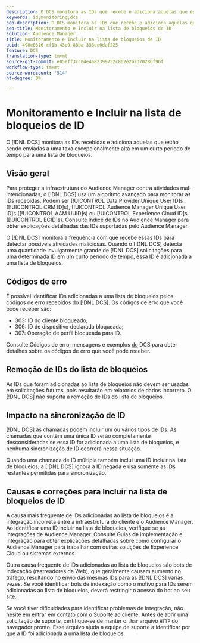 ```yaml
---
description: O DCS monitora as IDs que recebe e adiciona aquelas que estão sendo enviadas a uma taxa excepcionalmente alta durante um curto período de tempo para uma lista de bloqueios.
keywords: id;monitoring;dcs
seo-description: O DCS monitora as IDs que recebe e adiciona aquelas que estão sendo enviadas a uma taxa excepcionalmente alta durante um curto período de tempo para uma lista de bloqueios.
seo-title: Monitoramento e Incluir na lista de bloqueios de ID
solution: Audience Manager
title: Monitoramento e Incluir na lista de bloqueios de ID
uuid: 498e0316-cf1b-43e9-88ba-338ee0daf225
feature: DCS
translation-type: tm+mt
source-git-commit: e05eff3cc04e4a82399752c862e2b2370286f96f
workflow-type: tm+mt
source-wordcount: '514'
ht-degree: 0%

---
```



# Monitoramento e Incluir na lista de bloqueios de ID

O [!DNL DCS] monitora as IDs recebidas e adiciona aquelas que estão sendo enviadas a uma taxa excepcionalmente alta em um curto período de tempo para uma lista de bloqueios.

## Visão geral

Para proteger a infraestrutura do Audience Manager contra atividades mal-intencionadas, o [!DNL DCS] usa um algoritmo avançado para monitorar as IDs recebidas. Podem ser [!UICONTROL Data Provider Unique User ID]s ([!UICONTROL CRM ID]s), [!UICONTROL Audience Manager Unique User ID]s ([!UICONTROL AAM UUID]s) ou [!UICONTROL Experience Cloud ID]s ([!UICONTROL ECID]s). Consulte [Índice de IDs no Audience Manager](../../../reference/ids-in-aam.md) para obter explicações detalhadas das IDs suportadas pelo Audience Manager.

O [!DNL DCS] monitora a frequência com que recebe essas IDs para detectar possíveis atividades maliciosas. Quando o [!DNL DCS] detecta uma quantidade invulgarmente grande de [!DNL DCS] solicitações para uma determinada ID em um curto período de tempo, essa ID é adicionada a uma lista de bloqueios.

## Códigos de erro

É possível identificar IDs adicionadas a uma lista de bloqueios pelos códigos de erro recebidos do [!DNL DCS]. Os códigos de erro que você pode receber são:

* 303: ID do cliente bloqueado;
* 306: ID de dispositivo declarada bloqueada;
* 307: Operação de perfil bloqueada para ID.

Consulte Códigos de erro, mensagens e exemplos [do](dcs-error-codes.md) DCS para obter detalhes sobre os códigos de erro que você pode receber.

## Remoção de IDs do lista de bloqueios

As IDs que foram adicionadas ao lista de bloqueios não devem ser usadas em solicitações futuras, pois resultarão em relatórios de dados incorreto. O [!DNL DCS] não suporta a remoção de IDs do lista de bloqueios.

## Impacto na sincronização de ID

[!DNL DCS] as chamadas podem incluir um ou vários tipos de IDs. As chamadas que contêm uma única ID serão completamente desconsideradas se essa ID for adicionada a uma lista de bloqueios, e nenhuma sincronização de ID ocorrerá nessa situação.

Quando uma chamada de ID múltipla também inclui uma ID incluir na lista de bloqueios, a [!DNL DCS] ignora a ID negada e usa somente as IDs restantes permitidas para sincronização.

## Causas e correções para Incluir na lista de bloqueios de ID

A causa mais frequente de IDs adicionadas ao lista de bloqueios é a integração incorreta entre a infraestrutura do cliente e o Audience Manager. Ao identificar uma ID incluir na lista de bloqueios, verifique se as integrações de Audience Manager. Consulte Guias **de** implementação e integração para obter explicações detalhadas sobre como configurar o Audience Manager para trabalhar com outras soluções de Experience Cloud ou sistemas externos.

Outra causa frequente de IDs adicionadas ao lista de bloqueios são bots de indexação (rastreadores da Web), que geralmente causam aumento no tráfego, resultando no envio das mesmas IDs para as [!DNL DCS] várias vezes. Se você identificar bots de indexação como o motivo para IDs serem adicionadas ao lista de bloqueios, deverá restringir o acesso do bot ao seu site.

Se você tiver dificuldades para identificar problemas de integração, não hesite em entrar em contato com o Suporte ao cliente. Antes de abrir uma solicitação de suporte, certifique-se de manter o `.har` arquivo `HTTP` do navegador pronto. Esse arquivo ajuda a equipe de suporte a identificar por que a ID foi adicionada a uma lista de bloqueios.